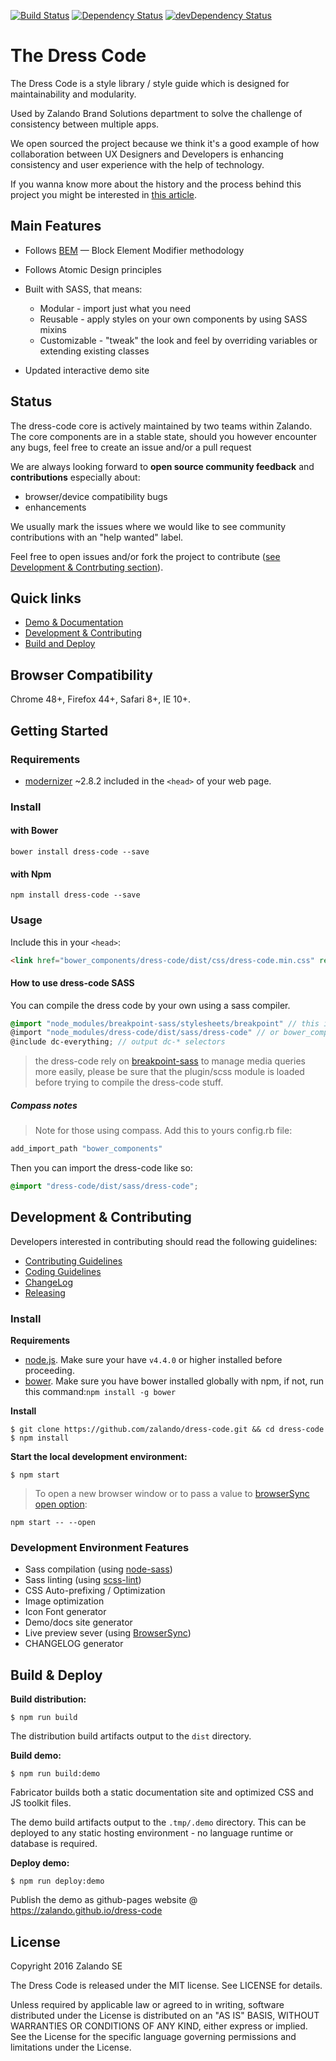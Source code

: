 
[![Build Status](https://travis-ci.org/zalando/dress-code.svg?branch=master)](https://travis-ci.org/zalando/dress-code)
[![Dependency Status](https://david-dm.org/zalando/dress-code.svg)](https://david-dm.org/zalando/dress-code)
[![devDependency Status](https://david-dm.org/zalando/dress-code/dev-status.svg)](https://david-dm.org/zalando/dress-code#info=devDependencies)

# The Dress Code

The Dress Code is a style library / style guide which is designed for maintainability and modularity.

Used by Zalando Brand Solutions department to solve the challenge of consistency between multiple apps.

We open sourced the project because we think it's a good example of how collaboration between UX Designers and Developers is enhancing consistency and user experience with the help of technology.

If you wanna know more about the history and the process behind this project you might be interested in [this article](https://tech.zalando.com/blog/dress-code-an-in-house-style-guide-for-zalandos-solution-center/).

## Main Features

* Follows [BEM](http://getbem.com/) — Block Element Modifier methodology

* Follows Atomic Design principles 

* Built with SASS, that means: 
    * Modular - import just what you need
    * Reusable - apply styles on your own components by using SASS mixins
    * Customizable - "tweak" the look and feel by overriding variables or extending existing classes

* Updated interactive demo site
    
## Status
    
The dress-code core is actively maintained by two teams within Zalando. The core components are in a stable state, should you however encounter any bugs, feel free to create an issue and/or a pull request

We are always looking forward to **open source community feedback** and **contributions** especially about:

* browser/device compatibility bugs
* enhancements

We usually mark the issues where we would like to see community contributions with an "help wanted" label.
 
Feel free to open issues and/or fork the project to contribute ([see Development & Contrbuting section](#development)).


## Quick links

* [Demo & Documentation](http://zalando.github.io/dress-code/)
* [Development & Contributing](#development)
* [Build and Deploy](#build-and-deploy)

## Browser Compatibility

Chrome 48+, Firefox 44+, Safari 8+, IE 10+.

## Getting Started

### Requirements

* [modernizer](https://modernizr.com/) ~2.8.2 included in the ```<head>``` of your web page.

### Install

#### with Bower

```
bower install dress-code --save
```

#### with Npm

```
npm install dress-code --save
```

### Usage


Include this in your ```<head>```:

```html
<link href="bower_components/dress-code/dist/css/dress-code.min.css" rel="stylesheet">
```

#### How to use dress-code SASS

You can compile the dress code by your own using a sass compiler.

```scss
@import "node_modules/breakpoint-sass/stylesheets/breakpoint" // this is a required dependency, load this before loading the dress-code
@import "node_modules/dress-code/dist/sass/dress-code" // or bower_components/dress-code/dist/sass/dress-code
@include dc-everything; // output dc-* selectors
```

> the dress-code rely on [breakpoint-sass](https://github.com/at-import/breakpoint) to manage media queries
more easily, please be sure that the plugin/scss module is loaded before trying to compile the dress-code stuff.


##### Compass notes

> Note for those using compass. Add this to yours config.rb file:
```rb
add_import_path "bower_components"
```
Then you can import the dress-code like so:
```scss
@import "dress-code/dist/sass/dress-code";
```

## <a name="development"> Development & Contributing

Developers interested in contributing should read the following guidelines:

- [Contributing Guidelines](docs/guides/CONTRIBUTING.md)
- [Coding Guidelines](docs/guides/CODING.md)
- [ChangeLog](CHANGELOG.md)
- [Releasing](docs/guides/RELEASING.md)

### Install

**Requirements**

* [node.js](http://nodejs.org). Make sure your have `v4.4.0` or higher installed before proceeding.
* [bower](http://bower.io/). Make sure you have bower installed globally with npm, if not, run this command:```npm install -g bower```

**Install**

```
$ git clone https://github.com/zalando/dress-code.git && cd dress-code
$ npm install
```

**Start the local development environment:**

```
$ npm start
```

> To open a new browser window or to pass a value to [browserSync open option](https://www.browsersync.io/docs/options/#option-open):
```
npm start -- --open
```

### Development Environment Features

- Sass compilation (using [node-sass](https://github.com/sass/node-sass))
- Sass linting (using [scss-lint](https://github.com/brigade/scss-lint))
- CSS Auto-prefixing / Optimization
- Image optimization
- Icon Font generator
- Demo/docs site generator
- Live preview sever (using [BrowserSync](http://www.browsersync.io/))
- CHANGELOG generator

## <a name="build-and-deploy"> Build & Deploy

**Build distribution:**

```
$ npm run build
```

The distribution build artifacts output to the `dist` directory.


**Build demo:**

```
$ npm run build:demo
```

Fabricator builds both a static documentation site and optimized CSS and JS toolkit files.

The demo build artifacts output to the `.tmp/.demo` directory. This can be deployed to any static hosting environment - no language runtime or database is required.


**Deploy demo:**

```
$ npm run deploy:demo
```

Publish the demo as github-pages website @ https://zalando.github.io/dress-code


## License

Copyright 2016 Zalando SE

The Dress Code is released under the MIT license. See LICENSE for details.

Unless required by applicable law or agreed to in writing, software distributed under the License is distributed on an "AS IS" BASIS,
WITHOUT WARRANTIES OR CONDITIONS OF ANY KIND, either express or implied. See the License for the specific language governing permissions and limitations under the License.
